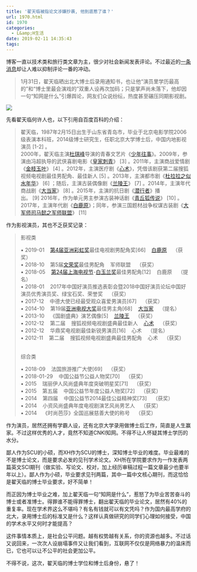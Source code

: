 ```yaml
---
title: '翟天临被指论文涉嫌抄袭, 他到底惹了谁？'
url: 1970.html
id: 1970
categories:
  - L&amp;H生活
date: 2019-02-11 14:35:43
tags:
---
```


博客一直以技术类和旅行类文章为主，很少对社会新闻发表评论。不过最近的[一条消息](http://k.sina.com.cn/article_5973732618_1640fed0a00100g6lc.html?from=ent)却让人难以抑制评论一番的冲动。

> 1月31日，翟天临晒出北大博士后录用通知书，也让他“演员里学历最高的”和“博士里最会演戏的”双重人设再次加码；只是掌声尚未落下，他却因一句“知网是什么”引爆舆论，网友们众说纷纭，热度甚至碾压同期影视剧。

![](https://gss0.bdstatic.com/-4o3dSag_xI4khGkpoWK1HF6hhy/baike/c0%3Dbaike933%2C5%2C5%2C933%2C330/sign=b1530cd702f41bd5ce5ee0a630b3eaae/fc1f4134970a304ee9524b06ddc8a786c8175cde.jpg)

先看翟天临何许人也，以下引用自百度百科的介绍：

> 翟天临，1987年2月15日出生于山东省青岛市，毕业于北京电影学院2006级表演本科班，2014级博士研究生，任职北京大学博士后，中国内地影视演员 [1-2] 。  
> 2000年，翟天临主演[杜琪峰](https://baike.baidu.com/item/%E6%9D%9C%E7%90%AA%E5%B3%B0/3831601)导演的青春文艺片《[少年往事](https://baike.baidu.com/item/%E5%B0%91%E5%B9%B4%E5%BE%80%E4%BA%8B/8263057)》。2009年，参演由冯超执导的武侠喜剧电影《[皇家刺青](https://baike.baidu.com/item/%E7%9A%87%E5%AE%B6%E5%88%BA%E9%9D%92/7414594)》 [3] 。2011年，主演商战爱情剧《[金枝玉叶](https://baike.baidu.com/item/%E9%87%91%E6%9E%9D%E7%8E%89%E5%8F%B6/7875097)》 [4] 。2012年，主演医疗剧《[心术](https://baike.baidu.com/item/%E5%BF%83%E6%9C%AF/3955775)》，凭借该剧获第二届搜狐视频电视剧最佳男配角、最佳新人 [5] 。2013年，主演都市剧《[杜拉拉之似水年华](https://baike.baidu.com/item/%E6%9D%9C%E6%8B%89%E6%8B%89%E4%B9%8B%E4%BC%BC%E6%B0%B4%E5%B9%B4%E5%8D%8E/4146775)》 [6] ；随后，主演古装偶像剧《[兰陵王](https://baike.baidu.com/item/%E5%85%B0%E9%99%B5%E7%8E%8B/7747145)》 [7] 。2014年，主演年代商战剧《[大当家](https://baike.baidu.com/item/%E5%A4%A7%E5%BD%93%E5%AE%B6/1033017)》 [8] 。2015年，主演的抗日剧《[潜行者](https://baike.baidu.com/item/%E6%BD%9C%E8%A1%8C%E8%80%85/15979173)》播出。 [9] 2016年，作为单元男主参演古装神话剧《[青丘狐传说](https://baike.baidu.com/item/%E9%9D%92%E4%B8%98%E7%8B%90%E4%BC%A0%E8%AF%B4/16766483)》 [10] 。2017年，主演年代剧《[白鹿原](https://baike.baidu.com/item/%E7%99%BD%E9%B9%BF%E5%8E%9F/16746175)》；同年，参演三国题材战争权谋古装剧《[大军师司马懿之军师联盟](https://baike.baidu.com/item/%E5%A4%A7%E5%86%9B%E5%B8%88%E5%8F%B8%E9%A9%AC%E6%87%BF%E4%B9%8B%E5%86%9B%E5%B8%88%E8%81%94%E7%9B%9F/20818349)》 [11] 

作为影视演员，其也不乏获奖记录：

> 影视类  
>   
> ▪ 2019-01    [第4届亚洲彩虹奖](https://baike.baidu.com/item/%E7%AC%AC4%E5%B1%8A%E4%BA%9A%E6%B4%B2%E5%BD%A9%E8%99%B9%E5%A5%96/23252084)最佳电视剧男配角奖[66]    [白鹿原](https://baike.baidu.com/item/%E7%99%BD%E9%B9%BF%E5%8E%9F/16746175)    （获奖）      
> ▪ 2018-10    第5届[文荣奖](https://baike.baidu.com/item/%E6%96%87%E8%8D%A3%E5%A5%96/15890827)最佳男配角    军师联盟    （获奖）      
> ▪ 2018-05    [第24届上海电视节](https://baike.baidu.com/item/%E7%AC%AC24%E5%B1%8A%E4%B8%8A%E6%B5%B7%E7%94%B5%E8%A7%86%E8%8A%82/22411691)-[白玉兰奖](https://baike.baidu.com/item/%E7%99%BD%E7%8E%89%E5%85%B0%E5%A5%96/11447)最佳男配角[12]    白鹿原    （提名）      
> ▪ 2018-01    2017年中国好演员推选表彰会暨2018中国好演员论坛中国好演员优秀演员奖、绿宝石奖、荣誉奖    （获奖）      
> ▪ 2017-12    中德大使已经最受观众喜爱男演员[67]    （获奖）      
> ▪ 2014-10    第19届[亚洲电视大奖](https://baike.baidu.com/item/%E4%BA%9A%E6%B4%B2%E7%94%B5%E8%A7%86%E5%A4%A7%E5%A5%96/9810824)最佳男主角[68]    [大当家](https://baike.baidu.com/item/%E5%A4%A7%E5%BD%93%E5%AE%B6)    （提名）      
> ▪ 2013-10    《国剧盛典》演艺偶像[5]    [兰陵王](https://baike.baidu.com/item/%E5%85%B0%E9%99%B5%E7%8E%8B)    （获奖）      
> ▪ 2012-12    第二届    搜狐视频电视剧盛典最佳新人    [心术](https://baike.baidu.com/item/%E5%BF%83%E6%9C%AF)    （获奖）      
> ▪ 2012-12    华鼎奖电视剧最佳新锐男演员[16]    心术    （提名）      
> ▪ 2012-11    第二届    搜狐视频电视剧盛典最佳男配角    心术    （获奖）
> 
>      
> 综合类  
>   
> ▪ 2018-09    法国旅游推广大使[69]    （获奖）      
> ▪ 2018-01-29    中国公益节公益人物奖[70]    （获奖）      
> ▪ 2015    瑞丽伊人风尚盛典年度突破明星奖[71]    （获奖）      
> ▪ 2015    第五届    中国公益节年度公益人物奖[72]    （获奖）      
> ▪ 2014    第四届    中国公益节2014最佳公益精神奖[73]    （获奖）      
> ▪ 2014    小资风尚盛典年度电视剧演艺风尚男艺人    （获奖）      
> ▪ 2014    《时尚芭莎》全国巡展慈善大使的称号    （获奖）    

作为演员，居然还拥有学霸人设，还有北京大学录用做博士后工作，简直是人生赢家。不过这样优秀的人才，竟然不知道CNKI知网。不得不让人怀疑其博士学历的水分。

鄙人作为SCU的小硕，而XH作为SCU的博士，深知博士毕业的难度。毕业最难的不是博士论文，而是要求必发的见刊学术论文。XH所在学院要求作为一作发表两篇英文SCI期刊（做实验、写论文、校对，加上经历审稿过程一篇文章最少也要半年以上）。鄙人作为小硕，毕业要求见刊两篇，其中一篇中文核心期刊，而这恰恰是翟天临的博士毕业要求，好不简单！

而正因为博士毕业之难，加上翟天临一句“知网是什么”，惹怒了为毕业苦苦奋斗的博士或者准博士。得罪谁不能得罪博士，翻出翟天临的毕业论文，居然有40%的重复率。现在学术界这么不堪吗？有名有钱就可以有文凭吗？作为国内最高学府的北大，录用博士后的标准又是什么？这样认真做研究的同学们心理如何接受，中国的学术水平又何时才能提高？

这件事情本质上，是社会公平问题。越有权势越有关系，你的资源也越多。不过话又说回来，一次次人设崩塌事件又让我们看到，互联网不仅仅是网络暴力的温床而已，它也可以让不公平的社会更加公平。

不得不说，这次，翟天临的博士学位和博士后身份，悬了！